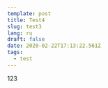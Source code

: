 ```yaml
---
template: post
title: Test4
slug: test3
lang: ru
draft: false
date: 2020-02-22T17:13:22.561Z
tags:
  - test
---
```

123
